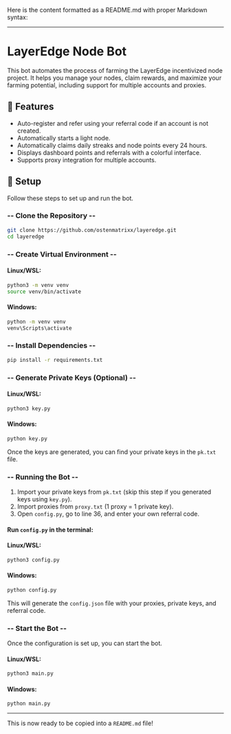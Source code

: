 Here is the content formatted as a README.md with proper Markdown syntax:

---

# LayerEdge Node Bot

This bot automates the process of farming the LayerEdge incentivized node project. It helps you manage your nodes, claim rewards, and maximize your farming potential, including support for multiple accounts and proxies.

## 🚀 Features

- Auto-register and refer using your referral code if an account is not created.
- Automatically starts a light node.
- Automatically claims daily streaks and node points every 24 hours.
- Displays dashboard points and referrals with a colorful interface.
- Supports proxy integration for multiple accounts.

## 📌 Setup

Follow these steps to set up and run the bot.

### -- Clone the Repository --

```bash
git clone https://github.com/ostenmatrixx/layeredge.git
cd layeredge
```

### -- Create Virtual Environment --

#### **Linux/WSL:**

```bash
python3 -m venv venv
source venv/bin/activate
```

#### **Windows:**

```bash
python -m venv venv
venv\Scripts\activate
```

### -- Install Dependencies --

```bash
pip install -r requirements.txt
```

### -- Generate Private Keys (Optional) --

#### **Linux/WSL:**

```bash
python3 key.py
```

#### **Windows:**

```bash
python key.py
```

Once the keys are generated, you can find your private keys in the `pk.txt` file.

### -- Running the Bot --

1. Import your private keys from `pk.txt` (skip this step if you generated keys using `key.py`).
2. Import proxies from `proxy.txt` (1 proxy = 1 private key).
3. Open `config.py`, go to line 36, and enter your own referral code.

#### Run `config.py` in the terminal:

#### **Linux/WSL:**

```bash
python3 config.py
```

#### **Windows:**

```bash
python config.py
```

This will generate the `config.json` file with your proxies, private keys, and referral code.

### -- Start the Bot --

Once the configuration is set up, you can start the bot.

#### **Linux/WSL:**

```bash
python3 main.py
```

#### **Windows:**

```bash
python main.py
```

---

This is now ready to be copied into a `README.md` file!
